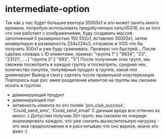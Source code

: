 # intermediate-option
Так как у нас будет большие вектора 35005x1 и это может занять много времени, попробую использовать предобученную сетьVGG16, из за того что она работает с изображениями, буду создавать массив заполненный 0 размерностью 150 552x1, вставляю 35005x1, затем конвертирую в размерность 224x224x3, отправлю в VGG что бы получить 500x1 и уже буду сравнивать. Проверю что быстрей...
После сделаю словарь с ID клиентами, пример:
"группа 1":[ "9834", "23", "23121", ....]
"группа 2":[ "983", "3"]
После получения этих групп, мы сможем посмотреть в каждую группу и посмотреть:
средний чек, количество покупок, популярный продукт в группе, какой пол доминирует
Вывод я смогу сделать после правильной кластеризации
Повторюсь еще раз:
имея разделение клиентов на группы мы сможем искать в группах 
- доминирующий продукт
- доминирующий пол
- активность клиента по его полям 'join_club_success', 'Could_send_sms', 'Could_send_email'
С данным вроде все отлично их много :)
Допустим получим 20т групп, мы сможем по очереди анализировать каждую, что уже снизить вычислительную нагрузку - это мое предположение и я рассчитываю что оно верное, иначе это фейл :(

